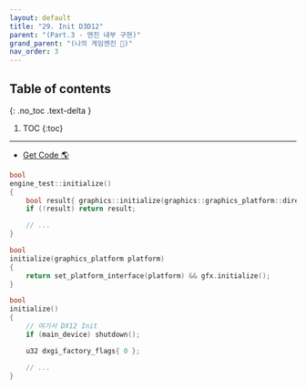 ```yaml
---
layout: default
title: "29. Init D3D12"
parent: "(Part.3 - 엔진 내부 구현)"
grand_parent: "(나의 게임엔진 🎲)"
nav_order: 3
---
```


## Table of contents
{: .no_toc .text-delta }

1. TOC
{:toc}

---

* [Get Code 🌎](https://github.com/Arthur880708/ArthurDX12GameEngine/commit/cb151b055ed1ea53d2a9305b3fc8366ecabae550)

```cpp
bool
engine_test::initialize()
{
    bool result{ graphics::initialize(graphics::graphics_platform::direct3d12) };
    if (!result) return result;

    // ...
}
```

```cpp
bool
initialize(graphics_platform platform)
{
    return set_platform_interface(platform) && gfx.initialize();
}
```

```cpp
bool
initialize()
{
    // 여기서 DX12 Init
    if (main_device) shutdown();

    u32 dxgi_factory_flags{ 0 };

    // ...
}
```